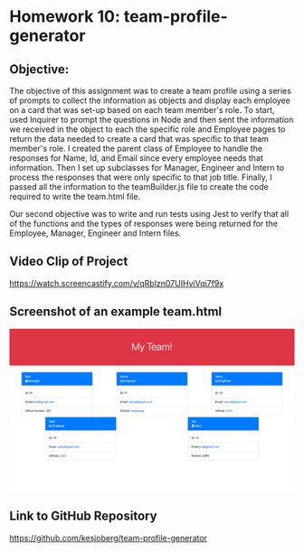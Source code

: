 # Homework 10: team-profile-generator

## Objective:

The objective of this assignment was to create a team profile using a series of prompts to collect the information as objects and display each employee on a card that was set-up based on each team member's role. To start, used Inquirer to prompt the questions in Node and then sent the information we received in the object to each the specific role and Employee pages to return the data needed to create a card that was specific to that team member's role. I created the parent class of Employee to handle the responses for Name, Id, and Email since every employee needs that information. Then I set up subclasses for Manager, Engineer and Intern to process the responses that were only specific to that job title. Finally, I passed all the information to the teamBuilder.js file to create the code required to write the team.html file.

Our second objective was to write and run tests using Jest to verify that all of the functions and the types of responses were being returned for the Employee, Manager, Engineer and Intern files. 


## Video Clip of Project
https://watch.screencastify.com/v/qRblzn07UIHviVqi7f9x

## Screenshot of an example team.html
![Screenshot of a working page from example](./assets/sample-team-screenshot.jpg)


## Link to GitHub Repository
https://github.com/kesjoberg/team-profile-generator
 